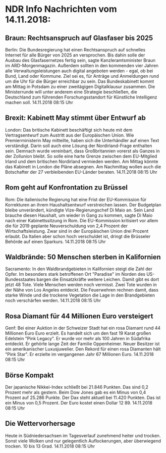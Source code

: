 # NDR Info Nachrichten vom 14.11.2018:


## Braun: Rechtsanspruch auf Glasfaser bis 2025
Berlin: Die Bundesregierung hat einen Rechtsanspruch auf schnelles Internet für alle Bürger von 2025 an versprochen. Bis dahin solle der Ausbau des Glasfasernetzes fertig sein, sagte Kanzleramtsminister Braun im ARD-Morgenmagazin. Außerdem sollten in den kommenden vier Jahren alle Verwaltungsleistungen auch digital angeboten werden - egal, ob bei Bund, Land oder Kommune. Ziel sei es, für Anträge und Anmeldungen rund um die Uhr für die Bürger erreichbar zu sein. Das Bundeskabinett kommt am Mittag in Potsdam zu einer zweitägigen Digitalklausur zusammen. Die Ministerrunde will unter anderem eine Strategie beschließen, die Deutschland zum führenden Forschungsstandort für Künstliche Intelligenz machen soll. 14.11.2018 08:15 Uhr 

## Brexit: Kabinett May stimmt über Entwurf ab
London: Das britische Kabinett beschäftigt sich heute mit dem Vertragsentwurf zum Austritt aus der Europäischen Union. Wie Premierministerin May mitteilte, haben sich die Unterhändler auf einen Text verständigt. Darin soll auch eine Lösung der Nordirland-Frage enthalten sein. Demnach wurde vereinbart, dass Großbritannien vorerst als Ganzes in der Zollunion bleibt. So solle eine harte Grenze zwischen dem EU-Mitglied Irland und dem britischen Nordirland vermieden werden. Am Mittag könnte das Kabinett in London die Pläne absegnen. Am Nachmittag wollen auch die Botschafter der 27 verbleibenden EU-Länder beraten. 14.11.2018 08:15 Uhr 

## Rom geht auf Konfrontation zu Brüssel
Rom: 	Die italienische Regierung hat eine Frist der EU-Kommission für Korrekturen an ihrem Haushaltsentwurf verstreichen lassen. Der Budgetplan bleibe unverändert, kündigte Vize-Regierungschef Di Maio an. Sein Land brauche diesen Haushalt, um wieder in Gang zu kommen, sagte Di Maio nach einer Kabinettssitzung in Rom. Die EU-Kommission kritisiert vor allem die für 2019 geplante Neuverschuldung von 2,4 Prozent der Wirtschaftsleistung. Zwar sind in der Europäischen Union drei Prozent erlaubt. Da Italien aber schon hoch verschuldet ist, dringt die Brüsseler Behörde auf einen Sparkurs. 14.11.2018 08:15 Uhr 

## Waldbrände: 50 Menschen sterben in Kalifornien
Sacramento: In den Waldbrandgebieten in Kalifornien steigt die Zahl der Opfer. Im besonders stark betroffenen Ort "Paradise" im Norden des US-Bundesstaates bargen die Einsatzkräfte weitere Leichen. Damit gibt es dort jetzt 48 Tote. Viele Menschen werden noch vermisst. Zwei Tote wurden in der Nähe von Los Angeles entdeckt. Die Feuerwehren rechnen damit, dass starke Winde und die trockene Vegetation die Lage in den Brandgebieten noch verschärfen werden. 14.11.2018 08:15 Uhr 

## Rosa Diamant für 44 Millionen Euro versteigert
Genf: Bei einer Auktion in der Schweizer Stadt hat ein rosa Diamant rund 44 Millionen Euro Euro erzielt. Es handelt sich um den fast 19 Karat großen Edelstein "Pink Legacy". Er wurde vor mehr als 100 Jahren in Südafrika entdeckt. Er gehörte lange Zeit der Familie Oppenheimer. Neuer Besitzer ist ein amerikanischer Luxusjuwelier. Den Rekord für einen rosa Diamanten hält "Pink Star". Er erzielte im vergangenen Jahr 67 Millionen Euro. 14.11.2018 08:15 Uhr 

## Börse Kompakt
Der japanische Nikkei-Index schließt bei 21.846 Punkten. Das sind 0,2 Prozent mehr als gestern. Beim Dow Jones gab es ein Minus von 0,4 Prozent auf 25.286 Punkte. Der Dax steht aktuell bei 11.420 Punkten. Das ist ein Minus von 0,5 Prozent. Der Euro kostet einen Dollar 12 89. 14.11.2018 08:15 Uhr 

## Die Wettervorhersage
Heute in Südniedersachsen im Tagesverlauf zunehmend heiter und trocken. Sonst viele Wolken und nur gelegentlich Auflockerungen, aber überwiegend trocken. 10 bis 13 Grad. 14.11.2018 08:15 Uhr 
